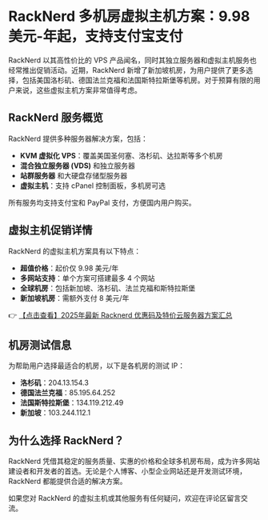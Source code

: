 # RackNerd 多机房虚拟主机方案：9.98美元-年起，支持支付宝支付

RackNerd 以其高性价比的 VPS 产品闻名，同时其独立服务器和虚拟主机服务也经常推出促销活动。近期，RackNerd 新增了新加坡机房，为用户提供了更多选择，包括美国洛杉矶、德国法兰克福和法国斯特拉斯堡等机房。对于预算有限的用户来说，这些虚拟主机方案非常值得考虑。

## RackNerd 服务概览

RackNerd 提供多种服务器解决方案，包括：

- **KVM 虚拟化 VPS**：覆盖美国圣何塞、洛杉矶、达拉斯等多个机房
- **混合独立服务器 (VDS)** 和独立服务器
- **站群服务器** 和大硬盘存储型服务器
- **虚拟主机**：支持 cPanel 控制面板，多机房可选

所有服务均支持支付宝和 PayPal 支付，方便国内用户购买。

## 虚拟主机促销详情

RackNerd 的虚拟主机方案具有以下特点：

- **超值价格**：起价仅 9.98 美元/年
- **多网站支持**：单个方案可搭建最多 4 个网站
- **全球机房**：包括新加坡、洛杉矶、法兰克福和斯特拉斯堡
- **新加坡机房**：需额外支付 8 美元/年

👉 [【点击查看】2025年最新 Racknerd 优惠码及特价云服务器方案汇总](https://bit.ly/Rack_Nerd)

## 机房测试信息

为帮助用户选择最适合的机房，以下是各机房的测试 IP：

- **洛杉矶**：204.13.154.3
- **德国法兰克福**：85.195.64.252
- **法国斯特拉斯堡**：134.119.212.49
- **新加坡**：103.244.112.1

## 为什么选择 RackNerd？

RackNerd 凭借其稳定的服务质量、实惠的价格和全球多机房布局，成为许多网站建设者和开发者的首选。无论是个人博客、小型企业网站还是开发测试环境，RackNerd 都能提供合适的解决方案。

如果您对 RackNerd 的虚拟主机或其他服务有任何疑问，欢迎在评论区留言交流。
